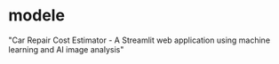 # modele
 "Car Repair Cost Estimator - A Streamlit web application using machine learning and AI image analysis"
